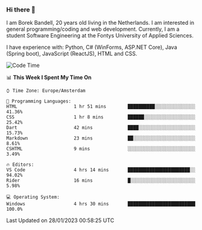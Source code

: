 ### Hi there 👋

I am Borek Bandell, 20 years old living in the Netherlands. I am interested in general programming/coding and web development. Currently, I am a student Software Engineering at the Fontys University of Applied Sciences.

I have experience with: Python, C# (WinForms, ASP.NET Core), Java (Spring boot), JavaScript (ReactJS), HTML and CSS.

<!--START_SECTION:waka-->
![Code Time](http://img.shields.io/badge/Code%20Time-353%20hrs%2020%20mins-blue)

📊 **This Week I Spent My Time On** 

```text
⌚︎ Time Zone: Europe/Amsterdam

💬 Programming Languages: 
HTML                     1 hr 51 mins        ██████████░░░░░░░░░░░░░░░   41.36% 
CSS                      1 hr 8 mins         ██████░░░░░░░░░░░░░░░░░░░   25.42% 
Dart                     42 mins             ████░░░░░░░░░░░░░░░░░░░░░   15.73% 
Markdown                 23 mins             ██░░░░░░░░░░░░░░░░░░░░░░░   8.61% 
CSHTML                   9 mins              ░░░░░░░░░░░░░░░░░░░░░░░░░   3.49%

🔥 Editors: 
VS Code                  4 hrs 14 mins       ███████████████████████░░   94.02% 
Rider                    16 mins             █░░░░░░░░░░░░░░░░░░░░░░░░   5.98%

💻 Operating System: 
Windows                  4 hrs 30 mins       █████████████████████████   100.0%

```


 Last Updated on 28/01/2023 00:58:25 UTC
<!--END_SECTION:waka-->

<!--**tcBorek2002/tcBorek2002** is a ✨ _special_ ✨ repository because its `README.md` (this file) appears on your GitHub profile.

Here are some ideas to get you started:

- 🔭 I’m currently working on ...
- 🌱 I’m currently learning ...
- 👯 I’m looking to collaborate on ...
- 🤔 I’m looking for help with ...
- 💬 Ask me about ...
- 📫 How to reach me: ...
- 😄 Pronouns: ...
- ⚡ Fun fact: ...
-->
